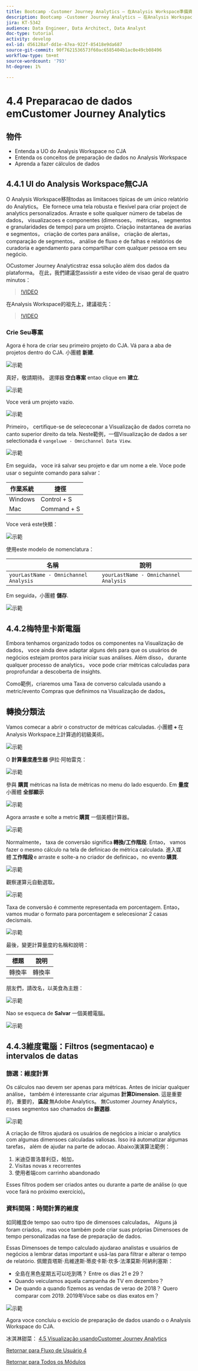 ```yaml
---
title: Bootcamp -Customer Journey Analytics — 在Analysis Workspace準備資料 — 巴西
description: Bootcamp -Customer Journey Analytics — 在Analysis Workspace準備資料 — 巴西
jira: KT-5342
audience: Data Engineer, Data Architect, Data Analyst
doc-type: tutorial
activity: develop
exl-id: d56128af-dd1e-47ea-922f-85418e9da687
source-git-commit: 90f7621536573f60ac6585404b1ac0e49cb08496
workflow-type: tm+mt
source-wordcount: '793'
ht-degree: 1%

---
```


# 4.4 Preparacao de dados emCustomer Journey Analytics

## 物件

- Entenda a UO do Analysis Workspace no CJA
- Entenda os conceitos de preparação de dados no Analysis Workspace
- Aprenda a fazer cálculos de dados

## 4.4.1 UI do Analysis Workspace無CJA

O Analysis Workspace移除todas as limitacoes típicas de um único relatório do Analytics。 Ele fornece uma tela robusta e flexível para criar project de analytics personalizados. Arraste e solte qualquer número de tabelas de dados， visualizacoes e componentes (dimensoes， métricas， segmentos e granularidades de tempo) para um projeto. Criação instantanea de avarias e segmentos， criação de cortes para análise， criação de alertas， comparação de segmentos， análise de fluxo e de falhas e relatórios de curadoria e agendamento para compartilhar com qualquer pessoa em seu negócio.

OCustomer Journey Analyticstraz essa solução além dos dados da plataforma。 在此，我們建議您assistir a este vídeo de visao geral de quatro minutos：

>[!VIDEO](https://video.tv.adobe.com/v/35109?quality=12&learn=on)

在Analysis Workspace的祖先上，建議祖先：

>[!VIDEO](https://video.tv.adobe.com/v/26266?quality=12&learn=on)

### Crie Seu專案

Agora é hora de criar seu primeiro projeto do CJA. Vá para a aba de projetos dentro do CJA. 小團體 **新建**.

![示範](./images/prmenu.png)

真好，敬請期待。 選擇器 **空白專案** entao clique em **建立**.

![示範](./images/prmenu1.png)

Voce verá um projeto vazio.

![示範](./images/premptyprojects.png)

Primeiro， certifique-se de selececonar a Visualização de dados correta no canto superior direito da tela. Neste範例，一個Visualização de dados a ser selectionada é `vangeluwe - Omnichannel Data View`.

![示範](./images/prdv.png)

Em seguida， voce irá salvar seu projeto e dar um nome a ele. Voce pode usar o seguinte comando para salvar：

| 作業系統 | 捷徑 |
| ----------------- |-------------| 
| Windows | Control + S |
| Mac | Command + S |

Voce verá este快顯：

![示範](./images/prsave.png)

使用este modelo de nomenclatura：

| 名稱 | 說明 |
| ----------------- |-------------| 
| `yourLastName - Omnichannel Analysis` | `yourLastName - Omnichannel Analysis` |

Em seguida，小團體 **儲存**.

![示範](./images/prsave2.png)

## 4.4.2梅特里卡斯電腦

Embora tenhamos organizado todos os componentes na Visualização de dados， voce ainda deve adaptar alguns dels para que os usuários de negócios estejam prontos para iniciar suas análises. Além disso， durante qualquer processo de analytics， voce pode criar métricas calculadas para proprofundar a descoberta de insights.

Como範例，criaremos uma Taxa de converso calculada usando a metric/evento Compras que definimos na Visualização de dados。

## 轉換分類法

Vamos comecar a abrir o constructor de métricas calculadas. 小團體 **+** 在Analysis Workspace上計算過的初級美術。

![示範](./images/pradd.png)

O **計算量度產生器** 伊拉·阿帕雷克：

![示範](./images/prbuilder.png)

參與 **購買** métricas na lista de métricas no menu do lado esquerdo. Em **量度** 小團體 **全部顯示**

![示範](./images/calcbuildercr1.png)

Agora arraste e solte a metric **購買** 一個美體計算器。

![示範](./images/calcbuildercr2.png)

Normalmente， taxa de conversão significa **轉換/工作階段**. Entao， vamos fazer o mesmo cálculo na tela de definicao de métrica calculada. 進入媒體 **工作階段** e arraste e solte-a no criador de definicao，no evento **購買**.

![示範](./images/calcbuildercr3.png)

觀察運算元自動選取。

![示範](./images/calcbuildercr4.png)

Taxa de conversão é commente representada em porcentagem. Entao， vamos mudar o formato para porcentagem e selecesionar 2 casas decismais.

![示範](./images/calcbuildercr5.png)

最後，變更計算量度的名稱和說明：

| 標題 | 說明 |
| ----------------- |-------------| 
| 轉換率 | 轉換率 |

朋友們，請改名，以美食為主題：

![示範](./images/calcbuildercr6.png)

Nao se esqueca de **Salvar** 一個美體電腦。

![示範](./images/pr9.png)

## 4.4.3維度電腦：Filtros (segmentacao) e intervalos de datas

### 篩選：維度計算

Os cálculos nao devem ser apenas para métricas. Antes de iniciar qualquer análise， também é interessante criar algumas **計算Dimension**. 這是重要的，重要的， **區段** 無Adobe Analytics。 無Customer Journey Analytics，esses segmentos sao chamados de **篩選器**.

![示範](./images/prfilters.png)

A criação de filtros ajudará os usuários de negócios a iniciar o analytics com algumas dimensoes calculadas valiosas. Isso irá automatizar algumas tarefas， além de ajudar na parte de adocao. Abaixo演演算法範例：

1. 米迪亞普洛普利亞，帕加，
2. Visitas novas x recorrentes
3. 使用者端com carrinho abandonado

Esses filtros podem ser criados antes ou durante a parte de análise (o que voce fará no próximo exercício)。

### 資料間隔：時間計算的維度

如同維度de tempo sao outro tipo de dimensoes calculadas。 Alguns já foram criados， mas voce também pode criar suas próprias Dimensoes de tempo personalizadas na fase de preparação de dados.

Essas Dimensoes de tempo calculado ajudarao analistas e usuários de negócios a lembrar datas important e usá-las para filtrar e alterar o tempo de relatório. 佩爾貢塔斯·烏維達斯·蒂皮卡斯·坎多·法澤莫斯·阿納利塞斯：

- 全島在黑色星期五可以吃到嗎？ Entre os dias 21 e 29？
- Quando veiculamos aquela campanha de TV em dezembro？
- De quando a quando fizemos as vendas de verao de 2018？ Quero comparar com 2019. 2019年Voce sabe os dias exatos em？

![示範](./images/timedimensions.png)

Agora voce concluiu o excício de preparação de dados usando o o Analysis Workspace do CJA.

冰淇淋甜菜： [4.5 Visualização usandoCustomer Journey Analytics](./ex5.md)

[Retornar para Fluxo de Usuário 4](./uc4.md)

[Retornar para Todos os Módulos](./../../overview.md)
